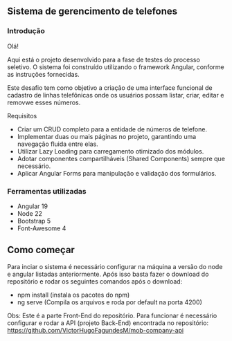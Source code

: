 ## Sistema de gerencimento de telefones

### Introdução

Olá!

Aqui está o projeto desenvolvido para a fase de testes do processo seletivo. O sistema foi construído utilizando o framework Angular, conforme as instruções fornecidas.

Este desafio tem como objetivo a criação de uma interface funcional de cadastro de linhas telefônicas onde os usuários possam listar, criar, editar e removwe esses números.

Requisitos
- Criar um CRUD completo para a entidade de números de telefone.
- Implementar duas ou mais páginas no projeto, garantindo uma navegação fluida entre elas.
- Utilizar Lazy Loading para carregamento otimizado dos módulos.
- Adotar componentes compartilháveis (Shared Components) sempre que necessário.
- Aplicar Angular Forms para manipulação e validação dos formulários.

### Ferramentas utilizadas

- Angular 19
- Node 22
- Bootstrap 5
- Font-Awesome 4

## Como começar

Para inciar o sistema é necessário configurar na máquina a versão do node e angular listadas anteriormente. Após isso basta fazer o download do repositório e rodar os seguintes comandos após o download:

- npm install (instala os pacotes do npm)
- ng serve (Compila os arquivos e roda por default na porta 4200)

Obs: Este é a parte Front-End do repositório. Para funcionar é necessário configurar e rodar a API (projeto Back-End) encontrada no repositório: https://github.com/VictorHugoFagundesM/mob-company-api
